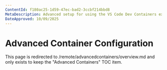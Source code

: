 ```yaml
---
ContentId: f180ac25-1d59-47ec-bad2-3ccbf214bbd8
MetaDescription: Advanced setup for using the VS Code Dev Containers extension
DateApproved: 10/09/2025
---
```

# Advanced Container Configuration

This page is redirected to /remote/advancedcontainers/overview.md and only exists to keep the "Advanced Containers" TOC item.
